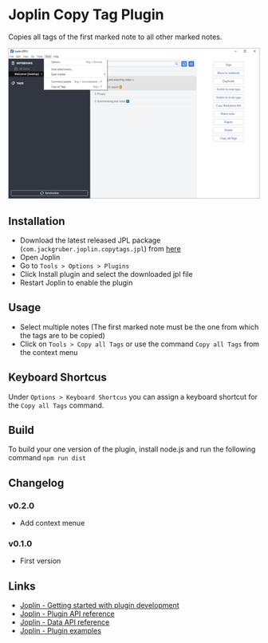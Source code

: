 # Joplin Copy Tag Plugin

Copies all tags of the first marked note to all other marked notes.

<img src=img/main.jpg>

## Installation

- Download the latest released JPL package (`com.jackgruber.joplin.copytags.jpl`) from [here](https://github.com/JackGruber/joplin-plugin-copytags/releases/latest)
- Open Joplin
- Go to `Tools > Options > Plugins`
- Click Install plugin and select the downloaded jpl file
- Restart Joplin to enable the plugin

## Usage

- Select multiple notes (The first marked note must be the one from which the tags are to be copied)
- Click on `Tools > Copy all Tags` or use the command `Copy all Tags` from the context menu

## Keyboard Shortcus

Under `Options > Keyboard Shortcus` you can assign a keyboard shortcut for the `Copy all Tags` command.

## Build

To build your one version of the plugin, install node.js and run the following command `npm run dist`

## Changelog

### v0.2.0

- Add context menue

### v0.1.0

- First version

## Links

- [Joplin - Getting started with plugin development](https://joplinapp.org/api/get_started/plugins/)
- [Joplin - Plugin API reference](https://joplinapp.org/api/references/plugin_api/classes/joplin.html)
- [Joplin - Data API reference](https://joplinapp.org/api/references/rest_api/)
- [Joplin - Plugin examples](https://github.com/laurent22/joplin/tree/dev/packages/app-cli/tests/support/plugins)
